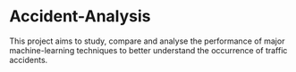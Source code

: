 # Accident-Analysis
This project aims to study, compare and analyse the performance of major machine-learning techniques to better understand the occurrence of traffic accidents.
